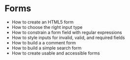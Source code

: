 #  Forms

<ul>
<li>How to create an HTML5 form</li>
<li>How to choose the right input type</li>
<li>How to constrain a form field with regular expressions</li>
<li>How to style inputs for invalid, valid, and required fields</li>
<li>How to build a a comment form</li>
<li>How to build a simple search form</li>
<li>How to create usable and accessible forms</li>
</ul>

